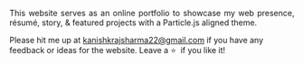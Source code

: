 <p align="justify">This website serves as an online portfolio to showcase my web presence, résumé, story, & featured projects with a Particle.js aligned theme.</p>


Please hit me up at kanishkrajsharma22@gmail.com if you have any feedback or ideas for the website. Leave a :star: &nbsp;if you like it!
